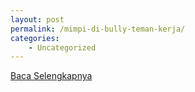 ```yaml
---
layout: post
permalink: /mimpi-di-bully-teman-kerja/
categories:
    - Uncategorized
---
```


[Baca Selengkapnya](/01)
